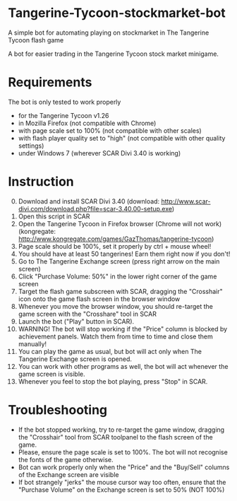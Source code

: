 # Tangerine-Tycoon-stockmarket-bot
A simple bot for automating playing on stockmarket in The Tangerine Tycoon flash game

A bot for easier trading in the Tangerine Tycoon stock market minigame.

Requirements
=================

The bot is only tested to work properly 
* for the Tangerine Tycoon v1.26 
* in Mozilla Firefox (not compatible with Chrome) 
* with page scale set to 100% (not compatible with other scales)
* with flash player quality set to "high" (not compatible with other quality settings)
* under Windows 7 (wherever SCAR Divi 3.40 is working) 

Instruction
===============

0. Download and install SCAR Divi 3.40 (download: http://www.scar-divi.com/download.php?file=scar-3.40.00-setup.exe)
0. Open this script in SCAR
0. Open the Tangerine Tycoon in Firefox browser (Chrome will not work) (kongregate: http://www.kongregate.com/games/GazThomas/tangerine-tycoon)
0. Page scale should be 100%, set it properly by ctrl + mouse wheel!
0. You should have at least 50 tangerines! Earn them right now if you don't!
0. Go to The Tangerine Exchange screen (press right arrow on the main screen)
0. Click "Purchase Volume: 50%" in the lower right corner of the game screen
0. Target the flash game subscreen with SCAR, dragging the "Crosshair" icon onto the game flash screen in the browser window
0. Whenever you move the browser window, you should re-target the game screen with the "Crosshare" tool in SCAR
0. Launch the bot ("Play" button in SCAR). 
0. WARNING! The bot will stop working if the "Price" column is blocked by achievement panels. Watch them from time to time and close them manually!
0. You can play the game as usual, but bot will act only when The Tangerine Exchange screen is opened.
0. You can work with other programs as well, the bot will act whenever the game screen is visible. 
0. Whenever you feel to stop the bot playing, press "Stop" in SCAR.


Troubleshooting
==================

- If the bot stopped working, try to re-target the game window, dragging the "Crosshair" tool from SCAR toolpanel to the flash screen of the game.
- Please, ensure the page scale is set to 100%. The bot will not recognise the fonts of the game otherwise.
- Bot can work properly only when the "Price" and the "Buy/Sell" columns of the Exchange screen are visible
- If bot strangely "jerks" the mouse cursor way too often, ensure that the "Purchase Volume" on the Exchange screen is set to 50% (NOT 100%)
